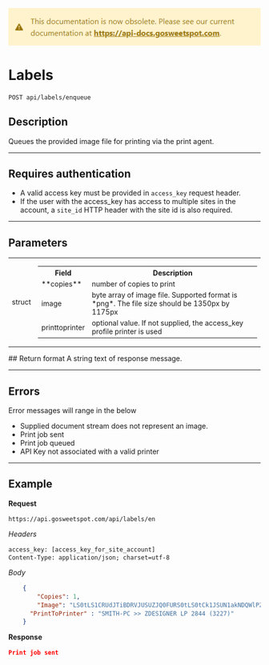 [![](../obsolete-banner.png)](https://api-docs.gosweetspot.com/)

# Labels

    POST api/labels/enqueue

## Description
Queues the provided image file for printing via the print agent.

***

## Requires authentication
* A valid access key must be provided in `access_key` request header.
* If the user with the access_key has access to multiple sites in the account, a `site_id` HTTP header with the site id is also required.

***

## Parameters
<table>
    <tr>
      <td>struct</td>
      <td>
          <table>
                <tr>
                  <th>Field</th>
                  <th>Description</th>
                </tr>
                  <tr>
                      <td valign="top">**copies**</td>
                      <td>
                        number of copies to print
                      </td>
                  </tr>
                  <tr>
                    <td>image</td>
                    <td>byte array of image file. Supported format is *png*. The file size should be 1350px by 1175px</td>
                  </tr>
                  <tr>
                    <td>printtoprinter</td>
                    <td>optional value. If not supplied, the access_key profile printer is used</td>
                  </tr>
          </table>
    </td>
  </tr>
</table>
## Return format
A string text of response message.

***

## Errors
Error messages will range in the below
- Supplied document stream does not represent an image.
- Print job sent
- Print job queued
- API Key not associated with a valid printer

***

## Example
**Request**

    https://api.gosweetspot.com/api/labels/en

*Headers*

    access_key: [access_key_for_site_account]
    Content-Type: application/json; charset=utf-8

*Body*
``` json
    {
    	"Copies": 1,
    	"Image": "LS0tLS1CRUdJTiBDRVJUSUZJQ0FURS0tLS0tCk1JSUN1akNDQWlPZ0F3SUJBZ0lKQU02VEt0b09KSWpGTUEwR0NT",
      "PrintToPrinter" : "SMITH-PC >> ZDESIGNER LP 2844 (3227)"
    }
```

**Response**
``` json
Print job sent

```
